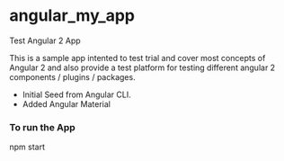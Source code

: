 # angular_my_app
Test Angular 2 App

This is a sample app intented to test trial and cover most concepts of Angular 2 and also provide a test platform for testing different angular 2 components / plugins / packages.

- Initial Seed from Angular CLI.
- Added Angular Material 


### To run the App
npm start
